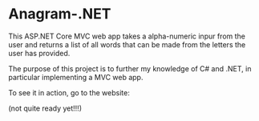 # Anagram-.NET

This ASP.NET Core MVC web app takes a alpha-numeric inpur from the user and returns a list of all words that can be made from the letters the user has provided.

The purpose of this project is to further my knowledge of C# and .NET, in particular implementing a MVC web app.

To see it in action, go to the website:

(not quite ready yet!!!)
